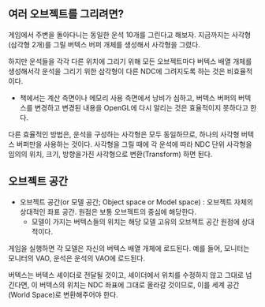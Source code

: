
## 여러 오브젝트를 그리려면?

게임에서 주변을 돌아다니는 동일한 운석 10개를 그린다고 해보자.
지금까지는 사각형(삼각형 2개)를 그릴 버텍스 버퍼 개체를 생성해서 사각형을 그렸다.

하지만 운석들을 각각 다른 위치에 그리기 위해 모든 오브젝트마다 버텍스 배열 개체를 생성해서각 운석을 그리기 위한 삼각형이 다른 NDC에 그려지도록 하는 것은 비효율적이다.
- 책에서는 계산 측면이나 메모리 사용 측면에서 낭비가 심하고, 버텍스 버퍼의 버텍스를 변경하고 변경된 내용을 OpenGL에 다시 알리는 것은 효율적이지 못하다고 한다.

다른 효율적인 방법은, 운석을 구성하는 사각형은 모두 동일하므로, 하나의 사각형 버텍스 버퍼만을 사용하는 것이다.
사각형을 그릴 때에 각 운석에 따라 NDC 단위 사각형을 임의의 위치, 크기, 방향을가진 사각형으로 변환(Transform) 하면 된다.

## 오브젝트 공간

- 오브젝트 공간(or 모델 공간; Object space or Model space) : 오브젝트 자체의 상대적인 좌표 공간. 원점은 보통 오브젝트의 중심에 해당한다.
	- 모델이 가지는 버텍스들의 위치는 해당 모델 고유의 오브젝트 공간 원점에 상대적이다.

게임을 실행하면 각 모델은 자신의 버텍스 배열 개체에 로드된다. 예를 들어, 모니터는 모니터의 VAO, 운석은 운석의 VAO에 로드된다.

버텍스는 버텍스 셰이더로 전달될 것이고, 셰이더에서 위치를 수정하지 않고 그대로 넘긴다면, 이 버텍스의 위치는 NDC 좌표에 그대로 올라갈 것이므로, 이를 세계 공간(World Space)로 변환해주어야 한다.

